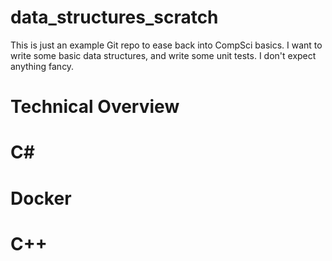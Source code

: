 # data_structures_scratch
This is just an example Git repo to ease back into CompSci basics. I want to write some basic data structures, and write some unit tests. I don't expect anything fancy.

# Technical Overview

# C#
# Docker
# C++
